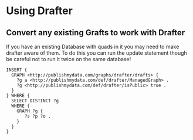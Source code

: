 # Using Drafter

## Convert any existing Grafts to work with Drafter

If you have an existing Database with quads in it you may need to make drafter aware of them.  To do this you can run the update statement though be careful not to run it twice on the same database!

```sparql
INSERT {
  GRAPH <http://publishmydata.com/graphs/drafter/drafts> {
    ?g a <http://publishmydata.com/def/drafter/ManagedGraph> .
    ?g <http://publishmydata.com/def/drafter/isPublic> true .
  }
} WHERE {
  SELECT DISTINCT ?g
  WHERE {
    GRAPH ?g {
       ?s ?p ?o .
    }
  }
}
```
